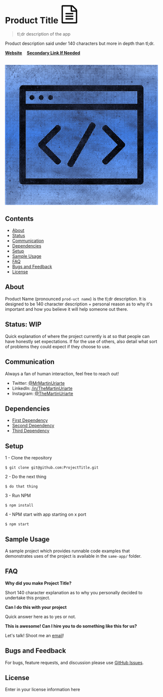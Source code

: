 # Product Title <img src="media/readmeIcon.svg" width="60">

> tl;dr description of the app

Product description said under 140 characters but more in depth than tl;dr.

**[Website](https://)** &nbsp;&nbsp; **[Secondary Link If Needed](https://)**

<br>

<a href="Enter Website Link Here">
	<img src="media/heroImage.png" width="846">
</a>

<br>

## Contents

- [About](#about)
- [Status](#status)
- [Communication](#communication)
- [Dependencies](#dependencies)
- [Setup](#setup)
- [Sample Usage](#sample)
- [FAQ](#faq)
- [Bugs and Feedback](#bugs)
- [License](#license)

## About

Product Name (pronounced `prod·uct name`) is the tl;dr description. It is designed to be 140 character description + personal reason as to why it's important and how you believe it will help someone out there.

## Status: WIP

Quick explanation of where the project currently is at so that people can have honestly set expectations. If for the use of others, also detail what sort of problems they could expect if they choose to use.

## Communication

Always a fan of human interaction, feel free to reach out!

- Twitter: [@MrMartinUriarte](https://twitter.com/MrMartinUriarte)
- LinkedIn: [/in/TheMartinUriarte](https://www.linkedin.com/in/themartinuriarte/)
- Instagram: [@TheMartinUriarte](https://www.instagram.com/themartinuriarte/)

## Dependencies
- [First Dependency](http://linktowhat.io)
- [Second Dependency](http://linktowhat.io)
- [Third Dependency](http://linktowhat.io)

## Setup

 1 - Clone the repository

```$ git clone git@github.com:ProjectTitle.git```

2 - Do the next thing

```$ do that thing```

3 - Run NPM

```$ npm install```

4 - NPM start with app starting on x port

```$ npm start```

## Sample Usage

A sample project which provides runnable code examples that demonstrates uses of the project is available in the ```same-app/``` folder.

## FAQ

**Why did you make Project Title?**

Short 140 character explanation as to why you personally decided to undertake this project.


**Can I do this with your project**

Quick answer here as to yes or not.


**This is awesome! Can I hire you to do something like this for us?**

Let's talk! Shoot me an [email](mailto:themartinuriarte.programmer@gmail.com)!

## Bugs and Feedback

For bugs, feature requests, and discussion please use [GitHub Issues](https://github.com/projectTitle/issues).

## License

Enter in your license information here